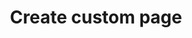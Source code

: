 ---
title: Create custom page
excerpt: Create a new custom page inside of this project.
api:
  file: readme-api.json
  operationId: createCustomPage
hidden: false
---